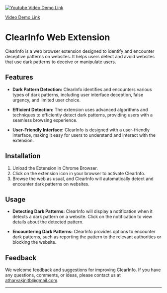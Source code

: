 [![Youtube Video Demo Link](https://img.youtube.com/vi/unov8YPBNoM/0.jpg)](https://www.youtube.com/embed/unov8YPBNoM)

<a href="https://www.youtube.com/embed/unov8YPBNoM" target="_blank">Video Demo Link</a>


# ClearInfo Web Extension

ClearInfo is a web browser extension designed to identify and encounter deceptive patterns on websites. It helps users detect and avoid websites that use dark patterns to deceive or manipulate users.


## Features

- **Dark Pattern Detection:** ClearInfo identifies and encounters various types of dark patterns, including user interface deception, false urgency, and limited user choice.
  
- **Efficient Detection:** The extension uses advanced algorithms and techniques to efficiently detect dark patterns, providing users with a seamless browsing experience.
  
- **User-Friendly Interface:** ClearInfo is designed with a user-friendly interface, making it easy for users to understand and interact with the extension.

## Installation

1. Unload the Extension in Chrome Browser.
2. Click on the extension icon in your browser to activate ClearInfo.
3. Browse the web as usual, and ClearInfo will automatically detect and encounter dark patterns on websites.

## Usage

- **Detecting Dark Patterns:** ClearInfo will display a notification when it detects a dark pattern on a website. Click on the notification to view details about the detected pattern.
  
- **Encountering Dark Patterns:** ClearInfo provides options to encounter dark patterns, such as reporting the pattern to the relevant authorities or blocking the website.

## Feedback

We welcome feedback and suggestions for improving ClearInfo. If you have any questions, comments, or ideas, please contact us at [atharvakjnitb@gmail.com](mailto:atharvados12121@gmail.com).

---
